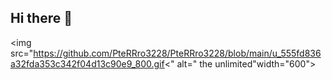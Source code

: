 ## Hi there 👋
<img src="https://github.com/PteRRro3228/PteRRro3228/blob/main/u_555fd836a32fda353c342f04d13c90e9_800.gif<" alt=" the unlimited"width="600">

